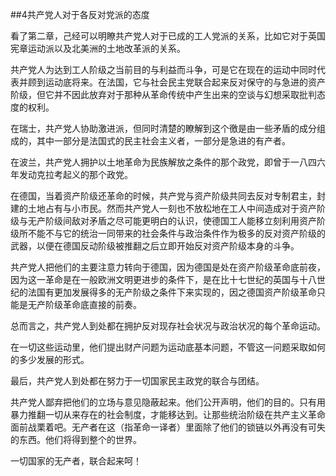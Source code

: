 ##4共产党人对于各反对党派的态度

看了第二章，己经可以明瞭共产党人对于已成的工人党派的关系，比如它对于英国宪章运动派以及北美洲的土地改革派的关系。

共产党人为达到工人阶级之当前目的与利益而斗争，可是它在现在的运动中同时代表并顾到运动底将来。在法国，它与社会民主党联合起来反对保守的与急进的资产阶级，但它并不因此放弃对于那种从革命传统中产生出来的空谈与幻想采取批判态度的权利。

在瑞士，共产党人协助激进派，但同时清楚的瞭解到这个徼是由一些矛盾的成分组成的，其中一部分是法国式的民主社会主义者，一部分是急进的有产者。

在波兰，共产党人拥护以土地革命为民族解放之条件的那个政党，即曾于一八四六年发动克拉考起义的那个政党。

在德国，当着资产阶级还革命的时候，共产党与资产阶级共同去反对专制君主，封建的土地占有与小市民。然而共产党人一刻也不放松地在工人中间造成对于资产阶级与无产阶级间敌对矛盾之尽可能更明白的认识，使德国工人能移立刻利用资产阶级所不能不与它的统治一同带来的社会条件与政治条件作为极多的反对资产阶级的武器，以便在德国反动阶级被推翻之后立即开始反对资产阶级本身的斗争。

共产党人把他们的主要注意力转向于德国，因为德国是处在资产阶级革命底前夜，因为这一革命是在一般欧洲文明更进步的条件下，是在比十七世纪的英国与十八世纪的法国有更加发展得多的无产阶级之条件下来实现的，因之德国资产阶级革命只能是无产阶级革命底直接的前奏。

总而言之，共产党人到处都在拥护反对现存社会状况与政治状况的每个革命运动。

在一切这些运动里，他们提出财产问题为运动底基本问题，不管这一问题采取如何的多少发展的形式。

最后，共产党人到处都在努力于一切国家民主政党的联合与团结。

共产党人鄙弃把他们的立场与意见隐蔽起来。他们公开声明，他们的目的。只有用暴力推翻一切从来存在的社会制度，才能移达到。让那些统治阶级在共产主义革命面前战栗着吧。无产者在这（指革命一译者）里面除了他们的锁链以外再没有可失的东西。他们将得到整个的世界。

一切国家的无产者，联合起来呵！
